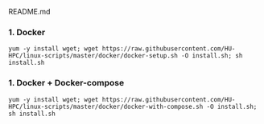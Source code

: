 README.md

### 1. Docker
```
yum -y install wget; wget https://raw.githubusercontent.com/HU-HPC/linux-scripts/master/docker/docker-setup.sh -O install.sh; sh install.sh
```

### 1. Docker + Docker-compose
```
yum -y install wget; wget https://raw.githubusercontent.com/HU-HPC/linux-scripts/master/docker/docker-with-compose.sh -O install.sh; sh install.sh
```
